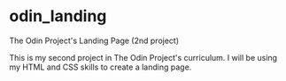 # odin_landing
The Odin Project's Landing Page (2nd project)

This is my second project in The Odin Project's curriculum.  I will be using my HTML and CSS skills to create a landing page.